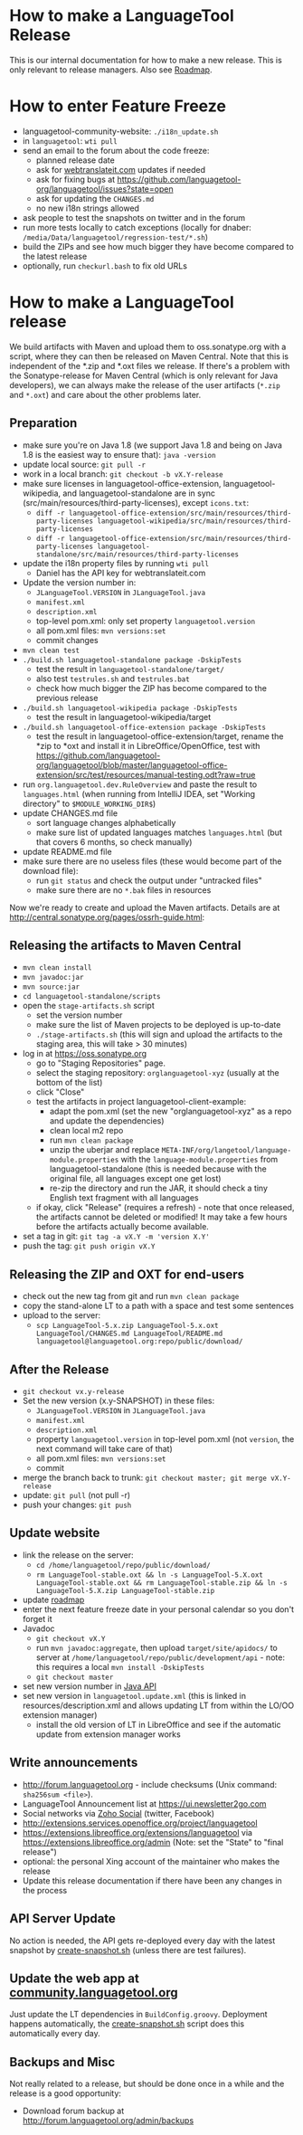 # How to make a LanguageTool Release

This is our internal documentation for how to make a new release. This 
is only relevant to release managers. Also see [Roadmap](/roadmap).

# How to enter Feature Freeze

* languagetool-community-website: `./i18n_update.sh`
* in `languagetool`: `wti pull`
* send an email to the forum about the code freeze:
  * planned release date
  * ask for [webtranslateit.com](https://webtranslateit.com) updates if needed
  * ask for fixing bugs at <https://github.com/languagetool-org/languagetool/issues?state=open>  
  * ask for updating the `CHANGES.md`
  * no new i18n strings allowed
* ask people to test the snapshots on twitter and in the forum
* run more tests locally to catch exceptions (locally for dnaber: `/media/Data/languagetool/regression-test/*.sh`)
* build the ZIPs and see how much bigger they have become compared to the latest release
* optionally, run `checkurl.bash` to fix old URLs

# How to make a LanguageTool release

We build artifacts with Maven and upload them to oss.sonatype.org with 
a script, where they can then be released on Maven Central. Note that 
this is independent of the *.zip and *.oxt files we release. If there's 
a problem with the Sonatype-release for Maven Central (which is only 
relevant for Java developers), we can always make the release of the 
user artifacts (`*.zip` and `*.oxt`) and care about the other problems 
later.

## Preparation

* make sure you're on Java 1.8 (we support Java 1.8 and being on Java 1.8 is the easiest way to ensure that): `java -version`
* update local source: `git pull -r`
* work in a local branch: `git checkout -b vX.Y-release`
* make sure licenses in languagetool-office-extension, languagetool-wikipedia, and languagetool-standalone are in sync (src/main/resources/third-party-licenses), except `icons.txt`:
  * `diff -r languagetool-office-extension/src/main/resources/third-party-licenses languagetool-wikipedia/src/main/resources/third-party-licenses`
  * `diff -r languagetool-office-extension/src/main/resources/third-party-licenses languagetool-standalone/src/main/resources/third-party-licenses`
* update the i18n property files by running `wti pull`
  * Daniel has the API key for webtranslateit.com
* Update the version number in:
  * `JLanguageTool.VERSION` in `JLanguageTool.java`
  * `manifest.xml`
  * `description.xml`
  * top-level pom.xml: only set property `languagetool.version`
  * all pom.xml files: `mvn versions:set`
  * commit changes
* `mvn clean test`
* `./build.sh languagetool-standalone package -DskipTests`
  * test the result in `languagetool-standalone/target/`
  * also test `testrules.sh` and `testrules.bat`
  * check how much bigger the ZIP has become compared to the previous release
* `./build.sh languagetool-wikipedia package -DskipTests`
  * test the result in languagetool-wikipedia/target
* `./build.sh languagetool-office-extension package -DskipTests`
  * test the result in languagetool-office-extension/target, rename the *zip to *oxt and install it in LibreOffice/OpenOffice, test with <https://github.com/languagetool-org/languagetool/blob/master/languagetool-office-extension/src/test/resources/manual-testing.odt?raw=true>  
* run `org.languagetool.dev.RuleOverview` and paste the result to `languages.html` (when running from IntelliJ IDEA, set "Working directory" to `$MODULE_WORKING_DIR$`)
* update CHANGES.md file
  * sort language changes alphabetically
  * make sure list of updated languages matches `languages.html` (but that covers 6 months, so check manually)
* update README.md file
* make sure there are no useless files (these would become part of the download file):
  * run `git status` and check the output under "untracked files"
  * make sure there are no `*.bak` files in resources

Now we're ready to create and upload the Maven artifacts. Details are 
at <http://central.sonatype.org/pages/ossrh-guide.html>:

## Releasing the artifacts to Maven Central

* `mvn clean install`
* `mvn javadoc:jar`
* `mvn source:jar`
* `cd languagetool-standalone/scripts`
* open the `stage-artifacts.sh` script
  * set the version number
  * make sure the list of Maven projects to be deployed is up-to-date
  * `./stage-artifacts.sh` (this will sign and upload the artifacts to the staging area, this will take > 30 minutes)
* log in at <https://oss.sonatype.org>  
  * go to "Staging Repositories" page.
  * select the staging repository: `orglanguagetool-xyz` (usually at the bottom of the list)
  * click "Close"
  * test the artifacts in project languagetool-client-example:
    * adapt the pom.xml (set the new "orglanguagetool-xyz" as a repo and update the dependencies)
    * clean local m2 repo
    * run `mvn clean package`
    * unzip the uberjar and replace `META-INF/org/langetool/language-module.properties` with the
      `language-module.properties` from languagetool-standalone (this is needed because with the original
       file, all languages except one get lost)
    * re-zip the directory and run the JAR, it should check a tiny English text fragment with all languages
  * if okay, click "Release" (requires a refresh) - note that once released, the artifacts cannot be deleted or modified! It may take a few hours before the artifacts actually become available.
* set a tag in git: `git tag -a vX.Y -m 'version X.Y'`
* push the tag: `git push origin vX.Y`

## Releasing the ZIP and OXT for end-users

* check out the new tag from git and run `mvn clean package`
* copy the stand-alone LT to a path with a space and test some sentences
* upload to the server:
  * `scp LanguageTool-5.x.zip LanguageTool-5.x.oxt LanguageTool/CHANGES.md LanguageTool/README.md languagetool@languagetool.org:repo/public/download/`

## After the Release

* `git checkout vx.y-release`
* Set the new version (x.y-SNAPSHOT) in these files:
  * `JLanguageTool.VERSION` in `JLanguageTool.java`
  * `manifest.xml`
  * `description.xml`
  * property `languagetool.version` in top-level pom.xml (not `version`, the next command will take care of that)
  * all pom.xml files: `mvn versions:set`
  * commit
* merge the branch back to trunk: `git checkout master; git merge vX.Y-release`
* update: `git pull` (not pull -r)
* push your changes: `git push`

## Update website

* link the release on the server:
  * `cd /home/languagetool/repo/public/download/`
  * `rm LanguageTool-stable.oxt && ln -s LanguageTool-5.X.oxt LanguageTool-stable.oxt && rm LanguageTool-stable.zip && ln -s LanguageTool-5.X.zip LanguageTool-stable.zip`
*  update [roadmap](/roadmap)  
* enter the next feature freeze date in your personal calendar so you don't forget it
* Javadoc
  * `git checkout vX.Y`
  * run `mvn javadoc:aggregate`, then upload `target/site/apidocs/` to server at `/home/languagetool/repo/public/development/api` - note: this requires a local `mvn install -DskipTests`
  * `git checkout master`
* set new version number in [Java API](/java-api)  
* set new version in `languagetool.update.xml` (this is linked in resources/description.xml and allows updating LT from within the LO/OO extension manager)
  * install the old version of LT in LibreOffice and see if the automatic update from extension manager works

## Write announcements

* <http://forum.languagetool.org> - include checksums (Unix command: `sha256sum <file>`).
* LanguageTool Announcement list at <https://ui.newsletter2go.com>  
* Social networks via [Zoho Social](https://www.zoho.eu/social/login.html#home) (twitter, Facebook)
* <http://extensions.services.openoffice.org/project/languagetool>  
* <https://extensions.libreoffice.org/extensions/languagetool>   via <https://extensions.libreoffice.org/admin>   (Note: set the "State" to "final release")
* optional: the personal Xing account of the maintainer who makes the release
* Update this release documentation if there have been any changes in the process

## API Server Update

No action is needed, the API gets re-deployed every day with the latest 
snapshot by 
[create-snapshot.sh](https://github.com/languagetool-org/languagetool-website/blob/master/create-snapshot.sh) 
(unless there are test failures).

## Update the web app at [community.languagetool.org](http://community.languagetool.org)

Just update the LT dependencies in `BuildConfig.groovy`. Deployment 
happens automatically, the 
[create-snapshot.sh](https://github.com/languagetool-org/languagetool-website-2018/blob/master/create-snapshot.sh) 
script does this automatically every day.
  
## Backups and Misc

Not really related to a release, but should be done once in a while and the release is a good opportunity:

* Download forum backup at <http://forum.languagetool.org/admin/backups>  
